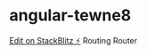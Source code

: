 # angular-tewne8

[Edit on StackBlitz ⚡️](https://stackblitz.com/edit/angular-tewne8)
Routing
Router
